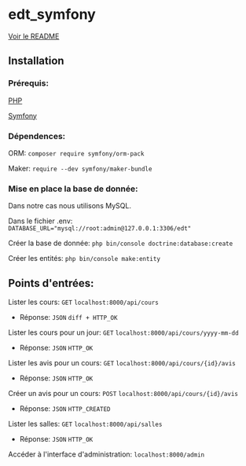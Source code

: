 # edt_symfony

[Voir le README](https://github.com/TanguyKerdevez/edt_symfony)

## Installation

### Prérequis: 

[PHP](https://www.php.net/manual/fr/install.php)

[Symfony](https://symfony.com/doc/current/setup.html)

### Dépendences:

ORM: ```composer require symfony/orm-pack```

Maker: ```require --dev symfony/maker-bundle```

### Mise en place la base de donnée:

Dans notre cas nous utilisons MySQL.

Dans le fichier .env: ```DATABASE_URL="mysql://root:admin@127.0.0.1:3306/edt"```

Créer la base de donnée: ```php bin/console doctrine:database:create```

Créer les entités: ```php bin/console make:entity```

## Points d'entrées:

Lister les cours: ```GET``` ```localhost:8000/api/cours``` 
- Réponse: ```JSON``` ```diff + HTTP_OK```

Lister les cours pour un jour: ```GET``` ```localhost:8000/api/cours/yyyy-mm-dd``` 
- Réponse: ```JSON``` ```HTTP_OK```

Lister les avis pour un cours: ```GET``` ```localhost:8000/api/cours/{id}/avis``` 
- Réponse: ```JSON``` ```HTTP_OK```

Créer un avis pour un cours: ```POST``` ```localhost:8000/api/cours/{id}/avis``` 
- Réponse: ```JSON``` ```HTTP_CREATED```

Lister les salles: ```GET``` ```localhost:8000/api/salles``` 
- Réponse: ```JSON``` ```HTTP_OK```

Accéder à l'interface d'administration: ```localhost:8000/admin```
